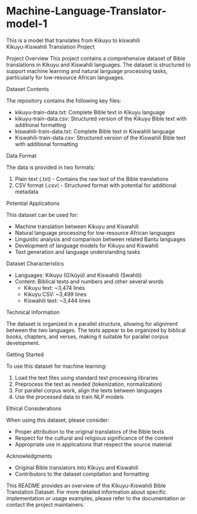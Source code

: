 # Machine-Language-Translator-model-1
This is a model that translates from Kikuyu to kiswahili     
Kikuyu-Kiswahili Translation Project

Project Overview
This project contains a comprehensive dataset of Bible translations in Kikuyu and Kiswahili languages. The dataset is structured to support machine learning and natural language processing tasks, particularly for low-resource African languages.

Dataset Contents

The repository contains the following key files:

- kikuyu-train-data.txt: Complete Bible text in Kikuyu language
- kikuyu-train-data.csv: Structured version of the Kikuyu Bible text with additional formatting
- kiswahili-train-data.txt: Complete Bible text in Kiswahili language
- Kiswahili-train-data.csv: Structured version of the Kiswahili Bible text with additional formatting

 Data Format

The data is provided in two formats:
1. Plain text (.txt) - Contains the raw text of the Bible translations
2. CSV format (.csv) - Structured format with potential for additional metadata

 Potential Applications

This dataset can be used for:

- Machine translation between Kikuyu and Kiswahili
- Natural language processing for low-resource African languages
- Linguistic analysis and comparison between related Bantu languages
- Development of language models for Kikuyu and Kiswahili
- Text generation and language understanding tasks

 Dataset Characteristics

- Languages: Kikuyu (Gĩkũyũ) and Kiswahili (Swahili)
- Content: Biblical texts and numbers and other several words
  - Kikuyu text: ~3,474 lines
  - Kikuyu CSV: ~3,499 lines
  - Kiswahili text: ~3,444 lines

 Technical Information

The dataset is organized in a parallel structure, allowing for alignment between the two languages. The texts appear to be organized by biblical books, chapters, and verses, making it suitable for parallel corpus development.

 Getting Started

To use this dataset for machine learning:

1. Load the text files using standard text processing libraries
2. Preprocess the text as needed (tokenization, normalization)
3. For parallel corpus work, align the texts between languages
4. Use the processed data to train NLP models

 Ethical Considerations

When using this dataset, please consider:

- Proper attribution to the original translators of the Bible texts
- Respect for the cultural and religious significance of the content
- Appropriate use in applications that respect the source material

Acknowledgments

- Original Bible translators into Kikuyu and Kiswahili
- Contributors to the dataset compilation and formatting

This README provides an overview of the Kikuyu-Kiswahili Bible Translation Dataset. For more detailed information about specific implementation or usage examples, please refer to the documentation or contact the project maintainers.
